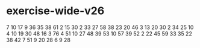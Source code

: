 # exercise-wide-v26
7
10
17
9
36
35
38
61
2
15
30
2
33
27
58
38
23
20
46
3
13
20
30
2
34
25
10
4
10
19
30
48
16
3
76
4
51
10
27
48
39
53
10
57
39
52
2
22
45
59
33
35
22
38
42
7
51
9
20
28
6
9
28
